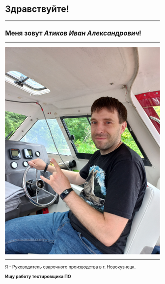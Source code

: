# Здравствуйте!
___
## Меня зовут _*Атиков Иван Александрович*_!
___________
![](https://github.com/IvanAtikov/My-site/blob/main/20220614_111327.jpg)
____
Я - Руководитель сварочного производства в г. Новокузнецк.

__Ищу работу тестировщика ПО__

